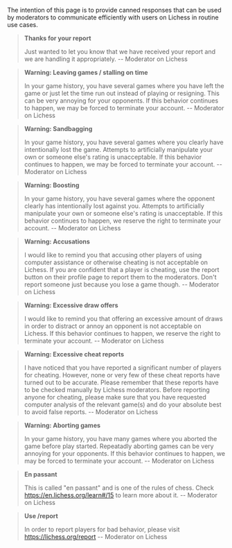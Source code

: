 The intention of this page is to provide canned responses that can be used by moderators to communicate efficiently with users on Lichess in routine use cases.

> **Thanks for your report**
>
> Just wanted to let you know that we have received your report and we are handling it appropriately. -- Moderator on Lichess

> **Warning: Leaving games / stalling on time**
>
> In your game history, you have several games where you have left the game or just let the time run out instead of playing or resigning. This can be very annoying for your opponents. If this behavior continues to happen, we may be forced to terminate your account. -- Moderator on Lichess

> **Warning: Sandbagging**
> 
> In your game history, you have several games where you clearly have intentionally lost the game. Attempts to artificially manipulate your own or someone else's rating is unacceptable. If this behavior continues to happen, we may be forced to terminate your account. -- Moderator on Lichess

> **Warning: Boosting**
> 
> In your game history, you have several games where the opponent clearly has intentionally lost against you. Attempts to artificially manipulate your own or someone else's rating is unacceptable. If this behavior continues to happen, we reserve the right to terminate your account. -- Moderator on Lichess

> **Warning: Accusations**
>
> I would like to remind you that accusing other players of using computer assistance or otherwise cheating is not acceptable on Lichess. If you are confident that a player is cheating, use the report button on their profile page to report them to the moderators. Don't report someone just because you lose a game though. -- Moderator on Lichess

> **Warning: Excessive draw offers**
>
> I would like to remind you that offering an excessive amount of draws in order to distract or annoy an opponent is not acceptable on Lichess. If this behavior continues to happen, we reserve the right to terminate your account. -- Moderator on Lichess

> **Warning: Excessive cheat reports**
> 
> I have noticed that you have reported a significant number of players for cheating. However, none or very few of these cheat reports have turned out to be accurate. Please remember that these reports have to be checked manually by Lichess moderators. Before reporting anyone for cheating, please make sure that you have requested computer analysis of the relevant game(s) and do your absolute best to avoid false reports. -- Moderator on Lichess

> **Warning: Aborting games**
>
> In your game history, you have many games where you aborted the game before play started. Repeatadly aborting games can be very annoying for your opponents. If this behavior continues to happen, we may be forced to terminate your account. -- Moderator on Lichess

> **En passant**
>
> This is called "en passant" and is one of the rules of chess. Check https://en.lichess.org/learn#/15 to learn more about it. -- Moderator on Lichess

> **Use /report**
>
> In order to report players for bad behavior, please visit https://lichess.org/report -- Moderator on Lichess